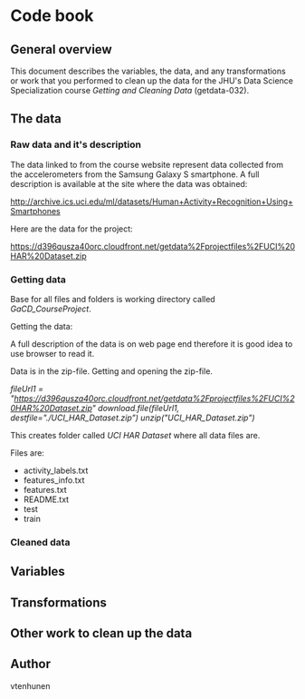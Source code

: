 # Code book 

## General overview

This document describes the variables, the data, and any transformations or work that you performed to clean up the data for the JHU's Data Science Specialization course *Getting and Cleaning Data* (getdata-032).


## The data

### Raw data and it's description

The data linked to from the course website represent data collected from the accelerometers from the Samsung Galaxy S smartphone. A full description is available at the site where the data was obtained:

http://archive.ics.uci.edu/ml/datasets/Human+Activity+Recognition+Using+Smartphones

Here are the data for the project:

https://d396qusza40orc.cloudfront.net/getdata%2Fprojectfiles%2FUCI%20HAR%20Dataset.zip

### Getting data

Base for all files and folders is working directory called *GaCD_CourseProject*.

Getting the data:

A full description of the data is on web page end therefore it is good idea to use browser to read it.

Data is in the zip-file. Getting and opening the zip-file.

*fileUrl1 = "https://d396qusza40orc.cloudfront.net/getdata%2Fprojectfiles%2FUCI%20HAR%20Dataset.zip"*
*download.file(fileUrl1, destfile="./UCI_HAR_Dataset.zip")*
*unzip("UCI_HAR_Dataset.zip")*

This creates folder called *UCI HAR Dataset* where all data files are. 

Files are:
* activity_labels.txt
* features_info.txt
* features.txt
* README.txt
* test
* train  


### Cleaned data





## Variables



## Transformations



## Other work to clean up the data



## Author

vtenhunen